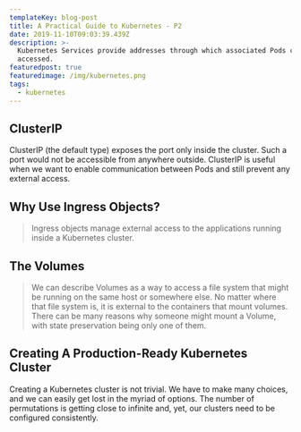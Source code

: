 ```yaml
---
templateKey: blog-post
title: A Practical Guide to Kubernetes - P2
date: 2019-11-10T09:03:39.439Z
description: >-
  Kubernetes Services provide addresses through which associated Pods can be
  accessed.
featuredpost: true
featuredimage: /img/kubernetes.png
tags:
  - kubernetes
---
```

## ClusterIP

ClusterIP (the default type) exposes the port only inside the cluster. Such a port would not be accessible from anywhere outside. ClusterIP is useful when we want to enable communication between Pods and still prevent any external access.

## Why Use Ingress Objects?

> Ingress objects manage external access to the applications running inside a Kubernetes cluster.

## The Volumes

> We can describe Volumes as a way to access a file system that might be running on the same host or somewhere else. No matter where that file system is, it is external to the containers that mount volumes. There can be many reasons why someone might mount a Volume, with state preservation being only one of them.

## Creating A Production-Ready Kubernetes Cluster

Creating a Kubernetes cluster is not trivial. We have to make many choices, and we can easily get lost in the myriad of options. The number of permutations is getting close to infinite and, yet, our clusters need to be configured consistently.
